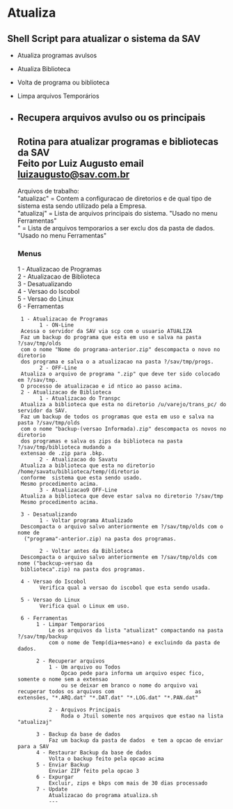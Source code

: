   # Atualiza 
  
  ## Shell Script para atualizar o sistema da SAV

- Atualiza programas avulsos
- Atualiza Biblioteca
- Volta de programa ou biblioteca
- Limpa arquivos Temporários
- Recupera arquivos avulso ou os principais
  --- 
    Rotina para atualizar programas e bibliotecas da SAV                                            
    Feito por Luiz Augusto   email luizaugusto@sav.com.br 
  ---
  Arquivos de  trabalho:                                                                            
  "atualizac" = Contem a configuracao de diretorios e de qual tipo de                               
                sistema esta sendo utilizado pela a Empresa.                                        
  "atualizaj" = Lista de arquivos principais do sistema. "Usado no menu Ferramentas"                
  " = Lista de arquivos temporarios a ser exclu dos da pasta de dados.                              
                "Usado no menu Ferramentas"                                                         
                                                                                                    
  ### Menus 

  1 - Atualizacao de Programas                                                                      
  2 - Atualizacao de Biblioteca                                                                     
  3 - Desatualizando                                                                                
  4 - Versao do Iscobol                                                                             
  5 - Versao do Linux                                                                               
  6 - Ferramentas                                                                                   
                                                                                                    
       1 - Atualizacao de Programas                                                                 
             1 - ON-Line                                                                            
       Acessa o servidor da SAV via scp com o usuario ATUALIZA                                      
       Faz um backup do programa que esta em uso e salva na pasta ?/sav/tmp/olds                    
       com o nome "Nome do programa-anterior.zip" descompacta o novo no diretorio                   
       dos programa e salva o a atualizacao na pasta ?/sav/tmp/progs.                               
             2 - OFF-Line                                                                           
       Atualiza o arquivo de programa ".zip" que deve ter sido colocado em ?/sav/tmp.               
       O processo de atualizacao e id ntico ao passo acima.                                         
       2 - Atualizacao de Biblioteca                                                                
             1 - Atualizacao do Transpc                                                             
       Atualiza a biblioteca que esta no diretorio /u/varejo/trans_pc/ do servidor da SAV.          
       Faz um backup de todos os programas que esta em uso e salva na pasta ?/sav/tmp/olds          
       com o nome "backup-(versao Informada).zip" descompacta os novos no diretorio                 
       dos programas e salva os zips da biblioteca na pasta ?/sav/tmp/biblioteca mudando a          
       extensao de .zip para .bkp.                                                                  
             2 - Atualizacao do Savatu                                                              
       Atualiza a biblioteca que esta no diretorio /home/savatu/biblioteca/temp/(diretorio          
       conforme  sistema que esta sendo usado.                                                      
       Mesmo procedimento acima.                                                                    
             3 - Atualizacao9 OFF-Line                                                              
       Atualiza a biblioteca que deve estar salva no diretorio ?/sav/tmp                            
       Mesmo procedimento acima.                                                                    
                                                                                                    
       3 - Desatualizando                                                                           
             1 - Voltar programa Atualizado                                                         
       Descompacta o arquivo salvo anteriormente em ?/sav/tmp/olds com o nome de                    
        ("programa"-anterior.zip) na pasta dos programas.                                           
                                                                                                    
             2 - Voltar antes da Biblioteca                                                         
       Descompacta o arquivo salvo anteriormente em ?/sav/tmp/olds com nome ("backcup-versao da     
       biblioteca".zip) na pasta dos programas.                                                     
                                                                                                    
       4 - Versao do Iscobol                                                                        
             Verifica qual a versao do iscobol que esta sendo usada.                                
                                                                                                    
       5 - Versao do Linux                                                                          
             Verifica qual o Linux em uso.                                                          
                                                                                                    
       6 - Ferramentas                                                                              
            1 - Limpar Temporarios                                                                  
                Le os arquivos da lista "atualizat" compactando na pasta ?/sav/tmp/backup           
                com o nome de Temp(dia+mes+ano) e excluindo da pasta de dados.                      
                                                                                                    
            2 - Recuperar arquivos                                                                  
                1 - Um arquivo ou Todos                                                             
                    Opcao pede para informa um arquivo espec fico, somente o nome sem a extensao    
                    ou se deixar em branco o nome do arquivo vai recuperar todos os arquivos com                          as extensões, "*.ARQ.dat" "*.DAT.dat" "*.LOG.dat" "*.PAN.dat"                   
                                                                                                    
                2 - Arquivos Principais                                                             
                    Roda o Jtuil somente nos arquivos que estao na lista "atualizaj"                
                                                                                                    
            3 - Backup da base de dados                                                             
                Faz um backup da pasta de dados  e tem a opcao de enviar para a SAV                 
            4 - Restaurar Backup da base de dados                                                   
                Volta o backup feito pela opcao acima                                               
            5 - Enviar Backup                                                                       
                Enviar ZIP feito pela opcao 3                                                       
            6 - Expurgar                                                                            
                Excluir, zips e bkps com mais de 30 dias processado                                 
            7 - Update                                                                              
                Atualizacao do programa atualiza.sh                                               
                ---  
                                                                                                    
